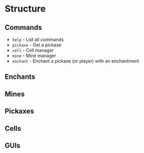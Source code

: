 # Structure

## Commands

- `help` - List all commands
- `pickaxe` - Get a pickaxe
- `cell` - Cell manager
- `mine` - Mine manager
- `enchant` - Enchant a pickaxe (or player) with an enchantment

## Enchants

## Mines

## Pickaxes

## Cells

## GUIs